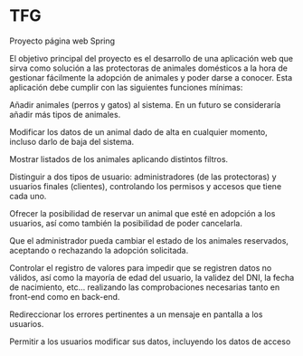 # TFG
Proyecto página web Spring

El objetivo principal del proyecto es el desarrollo de una aplicación web que sirva como solución a las protectoras de animales domésticos a la hora de gestionar fácilmente la adopción de animales y poder darse a conocer. Esta aplicación debe cumplir con las siguientes funciones mínimas:

Añadir animales (perros y gatos) al sistema. En un futuro se consideraría añadir más tipos de animales.

Modificar los datos de un animal dado de alta en cualquier momento, incluso darlo de baja del sistema.

Mostrar listados de los animales aplicando distintos filtros.

Distinguir a dos tipos de usuario: administradores (de las protectoras) y usuarios finales (clientes), controlando los permisos y accesos que tiene cada uno.

Ofrecer la posibilidad de reservar un animal que esté en adopción a los usuarios, así como también la posibilidad de poder cancelarla.

Que el administrador pueda cambiar el estado de los animales reservados, aceptando o rechazando la adopción solicitada.

Controlar el registro de valores para impedir que se registren datos no válidos, así como la mayoría de edad del usuario, la validez del DNI, la fecha de nacimiento, etc… realizando las comprobaciones necesarias tanto en front-end como en back-end.

Redireccionar los errores pertinentes a un mensaje en pantalla a los usuarios.

Permitir a los usuarios modificar sus datos, incluyendo los datos de acceso
